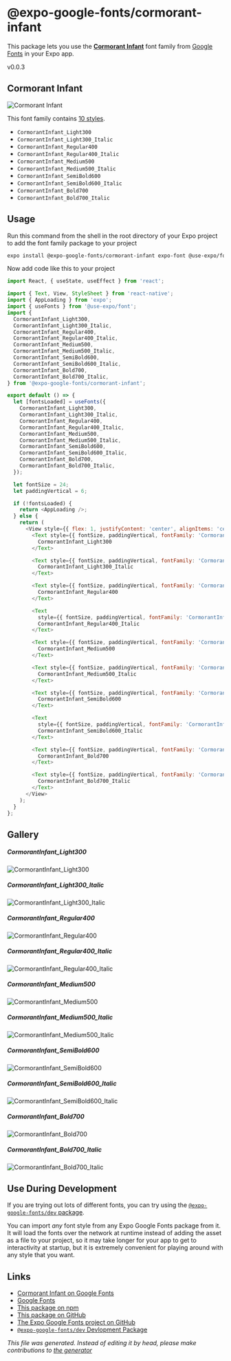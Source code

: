 # @expo-google-fonts/cormorant-infant

This package lets you use the [**Cormorant Infant**](https://fonts.google.com/specimen/Cormorant+Infant) font family from [Google Fonts](https://fonts.google.com/) in your Expo app.

v0.0.3

## Cormorant Infant

![Cormorant Infant](./font-family.png)

This font family contains [10 styles](#gallery).

- `CormorantInfant_Light300`
- `CormorantInfant_Light300_Italic`
- `CormorantInfant_Regular400`
- `CormorantInfant_Regular400_Italic`
- `CormorantInfant_Medium500`
- `CormorantInfant_Medium500_Italic`
- `CormorantInfant_SemiBold600`
- `CormorantInfant_SemiBold600_Italic`
- `CormorantInfant_Bold700`
- `CormorantInfant_Bold700_Italic`

## Usage

Run this command from the shell in the root directory of your Expo project to add the font family package to your project
```sh
expo install @expo-google-fonts/cormorant-infant expo-font @use-expo/font
```

Now add code like this to your project
```js
import React, { useState, useEffect } from 'react';

import { Text, View, StyleSheet } from 'react-native';
import { AppLoading } from 'expo';
import { useFonts } from '@use-expo/font';
import {
  CormorantInfant_Light300,
  CormorantInfant_Light300_Italic,
  CormorantInfant_Regular400,
  CormorantInfant_Regular400_Italic,
  CormorantInfant_Medium500,
  CormorantInfant_Medium500_Italic,
  CormorantInfant_SemiBold600,
  CormorantInfant_SemiBold600_Italic,
  CormorantInfant_Bold700,
  CormorantInfant_Bold700_Italic,
} from '@expo-google-fonts/cormorant-infant';

export default () => {
  let [fontsLoaded] = useFonts({
    CormorantInfant_Light300,
    CormorantInfant_Light300_Italic,
    CormorantInfant_Regular400,
    CormorantInfant_Regular400_Italic,
    CormorantInfant_Medium500,
    CormorantInfant_Medium500_Italic,
    CormorantInfant_SemiBold600,
    CormorantInfant_SemiBold600_Italic,
    CormorantInfant_Bold700,
    CormorantInfant_Bold700_Italic,
  });

  let fontSize = 24;
  let paddingVertical = 6;

  if (!fontsLoaded) {
    return <AppLoading />;
  } else {
    return (
      <View style={{ flex: 1, justifyContent: 'center', alignItems: 'center' }}>
        <Text style={{ fontSize, paddingVertical, fontFamily: 'CormorantInfant_Light300' }}>
          CormorantInfant_Light300
        </Text>

        <Text style={{ fontSize, paddingVertical, fontFamily: 'CormorantInfant_Light300_Italic' }}>
          CormorantInfant_Light300_Italic
        </Text>

        <Text style={{ fontSize, paddingVertical, fontFamily: 'CormorantInfant_Regular400' }}>
          CormorantInfant_Regular400
        </Text>

        <Text
          style={{ fontSize, paddingVertical, fontFamily: 'CormorantInfant_Regular400_Italic' }}>
          CormorantInfant_Regular400_Italic
        </Text>

        <Text style={{ fontSize, paddingVertical, fontFamily: 'CormorantInfant_Medium500' }}>
          CormorantInfant_Medium500
        </Text>

        <Text style={{ fontSize, paddingVertical, fontFamily: 'CormorantInfant_Medium500_Italic' }}>
          CormorantInfant_Medium500_Italic
        </Text>

        <Text style={{ fontSize, paddingVertical, fontFamily: 'CormorantInfant_SemiBold600' }}>
          CormorantInfant_SemiBold600
        </Text>

        <Text
          style={{ fontSize, paddingVertical, fontFamily: 'CormorantInfant_SemiBold600_Italic' }}>
          CormorantInfant_SemiBold600_Italic
        </Text>

        <Text style={{ fontSize, paddingVertical, fontFamily: 'CormorantInfant_Bold700' }}>
          CormorantInfant_Bold700
        </Text>

        <Text style={{ fontSize, paddingVertical, fontFamily: 'CormorantInfant_Bold700_Italic' }}>
          CormorantInfant_Bold700_Italic
        </Text>
      </View>
    );
  }
};

```

## Gallery

##### CormorantInfant_Light300
![CormorantInfant_Light300](./9168080bdab2d447729e3f3046722e4d88cfd4cb5a1862dc6d916cba737791c5.ttf.png)

##### CormorantInfant_Light300_Italic
![CormorantInfant_Light300_Italic](./e6958c39fabaf907bdde7ba424eb0c17f3fef77c989edbaa01115b1fe5c6e067.ttf.png)

##### CormorantInfant_Regular400
![CormorantInfant_Regular400](./47164cf35cfe61e120d0e8c3e775559372e1a738f9e2c57cf85aa05e8c4bc806.ttf.png)

##### CormorantInfant_Regular400_Italic
![CormorantInfant_Regular400_Italic](./84f78b4a61cce77b8c2c9663434b1c6cf0316b556002a2c9ea9df9265533cf6b.ttf.png)

##### CormorantInfant_Medium500
![CormorantInfant_Medium500](./1d23820c90080bfb4aa4f9cec1e1ef64424729ef0c9b0e977e27806b21d81304.ttf.png)

##### CormorantInfant_Medium500_Italic
![CormorantInfant_Medium500_Italic](./f8a57af623179b25d7e59c823c1acd0563f9cfb6f1f03da9532e49bf49739dab.ttf.png)

##### CormorantInfant_SemiBold600
![CormorantInfant_SemiBold600](./f6a06c7e0bd73d14e395e0d977119af3b5fae58a9ce153ab18a277182316b424.ttf.png)

##### CormorantInfant_SemiBold600_Italic
![CormorantInfant_SemiBold600_Italic](./e1ae8191f481ca057de000de05308f0098090fd60456b76f13b1ffdc82ac1b1d.ttf.png)

##### CormorantInfant_Bold700
![CormorantInfant_Bold700](./a03a98979c43146bda66d723dfb38c68b77012ab2433f4eafcbda573433d75b5.ttf.png)

##### CormorantInfant_Bold700_Italic
![CormorantInfant_Bold700_Italic](./ceb4474fec6832dee11e5cc5624186c760e7993898bc39599f3fe8248cbb1b70.ttf.png)


## Use During Development

If you are trying out lots of different fonts, you can try using the [`@expo-google-fonts/dev` package](https://github.com/expo/google-fonts/tree/master/font-packages/dev#readme).

You can import *any* font style from any Expo Google Fonts package from it. It will load the fonts
over the network at runtime instead of adding the asset as a file to your project, so it may take longer
for your app to get to interactivity at startup, but it is extremely convenient
for playing around with any style that you want.

## Links

- [Cormorant Infant on Google Fonts](https://fonts.google.com/specimen/Cormorant+Infant)
- [Google Fonts](https://fonts.google.com/)
- [This package on npm](https://www.npmjs.com/package/@expo-google-fonts/cormorant-infant)
- [This package on GitHub](https://github.com/expo/google-fonts/tree/master/font-packages/cormorant-infant)
- [The Expo Google Fonts project on GitHub](https://github.com/expo/google-fonts)
- [`@expo-google-fonts/dev` Devlopment Package](https://github.com/expo/google-fonts/tree/master/font-packages/dev)


*This file was generated. Instead of editing it by head, please make contributions to [the generator](https://github.com/expo/google-fonts/tree/master/packages/generator)*
